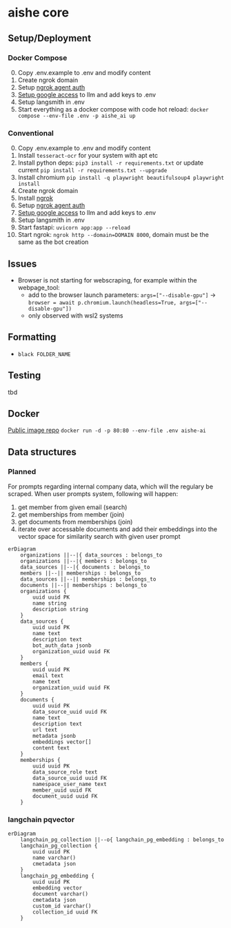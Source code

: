 # aishe core

## Setup/Deployment
### Docker Compose
0. Copy .env.example to .env and modify content
4. Create ngrok domain
6. Setup [ngrok agent auth](https://dashboard.ngrok.com/get-started/your-authtoken)
7. [Setup google access](https://python.langchain.com/docs/integrations/tools/google_search) to llm and add keys to .env
8. Setup langsmith in .env
8. Start everything as a docker compose with code hot reload: `docker compose --env-file .env -p aishe_ai up`

### Conventional
0. Copy .env.example to .env and modify content
1. Install `tesseract-ocr` for your system with apt etc
2. Install python deps: `pip3 install -r requirements.txt` or update current `pip install -r requirements.txt --upgrade`
3. Install chromium `pip install -q playwright beautifulsoup4 playwright install`
4. Create ngrok domain
5. Install [ngrok](https://ngrok.com/download)
6. Setup [ngrok agent auth](https://dashboard.ngrok.com/get-started/your-authtoken)
7. [Setup google access](https://python.langchain.com/docs/integrations/tools/google_search) to llm and add keys to .env
8. Setup langsmith in .env
8. Start fastapi: `uvicorn app:app --reload`
9. Start ngrok: `ngrok http --domain=DOMAIN 8000`, domain must be the same as the bot creation

## Issues
- Browser is not starting for webscraping, for example within the webpage_tool:
    - add to the browser launch parameters: `args=["--disable-gpu"]` -> `browser = await p.chromium.launch(headless=True, args=["--disable-gpu"])`
    - only observed with wsl2 systems

## Formatting
- `black FOLDER_NAME`

## Testing
tbd

## Docker
[Public image repo](europe-west10-docker.pkg.dev/aisheai/docker-images/core:latest)
`docker run -d -p 80:80 --env-file .env aishe-ai`

## Data structures
### Planned
For prompts regarding internal company data, which will the regulary be scraped.
When user prompts system, following will happen:
1. get member from given email (search)
2. get memberships from member (join)
3. get documents from memberships (join)
4. iterate over accessable documents and add their embeddings into the vector space for similarity search with given user prompt
```mermaid
erDiagram
    organizations ||--|{ data_sources : belongs_to
    organizations ||--|{ members : belongs_to
    data_sources ||--|{ documents : belongs_to
    members ||--|| memberships : belongs_to
    data_sources ||--|| memberships : belongs_to
    documents ||--|| memberships : belongs_to
    organizations {
        uuid uuid PK
        name string
        description string
    }
    data_sources {
        uuid uuid PK
        name text
        description text
        bot_auth_data jsonb
        organization_uuid uuid FK
    }
    members {
        uuid uuid PK
        email text
        name text
        organization_uuid uuid FK
    }
    documents {
        uuid uuid PK
        data_source_uuid uuid FK
        name text
        description text
        url text
        metadata jsonb
        embeddings vector[]
        content text
    }
    memberships {
        uuid uuid PK
        data_source_role text
        data_source_uuid uuid FK
        namespace_user_name text
        member_uuid uuid FK
        document_uuid uuid FK
    }
```

### langchain pqvector
```mermaid
erDiagram
    langchain_pg_collection ||--o{ langchain_pg_embedding : belongs_to
    langchain_pg_collection {
        uuid uuid PK
        name varchar()
        cmetadata json
    }
    langchain_pg_embedding {
        uuid uuid PK
        embedding vector
        document varchar()
        cmetadata json
        custom_id varchar()
        collection_id uuid FK
    }
```